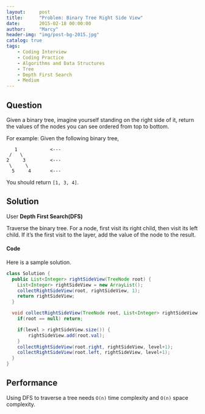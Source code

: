 ```yaml
---
layout:     post
title:      "Problem: Binary Tree Right Side View"
date:       2015-02-18 00:00:00
author:     "Marcy"
header-img: "img/post-bg-2015.jpg"
catalog: true
tags:
    - Coding Interview
    - Coding Practice
    - Algorithms and Data Structures
    - Tree
    - Depth First Search
    - Medium
---
```


## Question

Given a binary tree, imagine yourself standing on the right side of it, return the values of the nodes you can see ordered from top to bottom.

For example:
Given the following binary tree,
```
   1            <---
 /   \
2     3         <---
 \     \
  5     4       <---
  ```
You should return `[1, 3, 4]`.


## Solution

User **Depth First Search(DFS)**

Traverse the binary tree. For a node, first visit its right child, then visit its left child. If it’s the first visit to the layer, add the value of the node to the result.

#### Code

Here is a sample solution.

```java
class Solution {
  public List<Integer> rightSideView(TreeNode root) {
    List<Integer> rightSideView = new ArrayList();
    collectRightSideView(root, rightSideView, 1);
    return rightSideView;
  }

  void collectRightSideView(TreeNode root, List<Integer> rightSideView, int level) {
    if(root == null) return;

    if(level > rightSideView.size()) {
        rightSideView.add(root.val);
    }
    collectRightSideView(root.right, rightSideView, level+1);
    collectRightSideView(root.left, rightSideView, level+1);
  }
}

```

## Performance

Using DFS to traverse a tree needs `O(n)` time complexity and `O(n)` space complexity.
